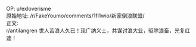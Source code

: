 
OP: u/exloverisme  
原始地址: /r/FakeYoumo/comments/1fl1wio/新家倒浪联盟/  
正文:  
r/antilangren 
世人苦浪人久已！现广纳义士，共谋讨浪大业，驱除浪畜，光复红迪！
